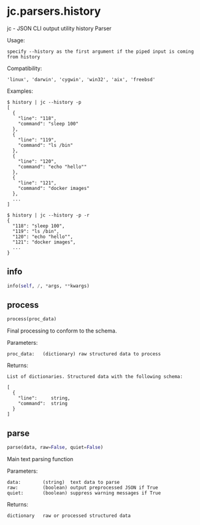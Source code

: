 # jc.parsers.history
jc - JSON CLI output utility history Parser

Usage:

    specify --history as the first argument if the piped input is coming from history

Compatibility:

    'linux', 'darwin', 'cygwin', 'win32', 'aix', 'freebsd'

Examples:

    $ history | jc --history -p
    [
      {
        "line": "118",
        "command": "sleep 100"
      },
      {
        "line": "119",
        "command": "ls /bin"
      },
      {
        "line": "120",
        "command": "echo "hello""
      },
      {
        "line": "121",
        "command": "docker images"
      },
      ...
    ]

    $ history | jc --history -p -r
    {
      "118": "sleep 100",
      "119": "ls /bin",
      "120": "echo "hello"",
      "121": "docker images",
      ...
    }

## info
```python
info(self, /, *args, **kwargs)
```

## process
```python
process(proc_data)
```

Final processing to conform to the schema.

Parameters:

    proc_data:   (dictionary) raw structured data to process

Returns:

    List of dictionaries. Structured data with the following schema:

    [
      {
        "line":     string,
        "command":  string
      }
    ]

## parse
```python
parse(data, raw=False, quiet=False)
```

Main text parsing function

Parameters:

    data:        (string)  text data to parse
    raw:         (boolean) output preprocessed JSON if True
    quiet:       (boolean) suppress warning messages if True

Returns:

    dictionary   raw or processed structured data

